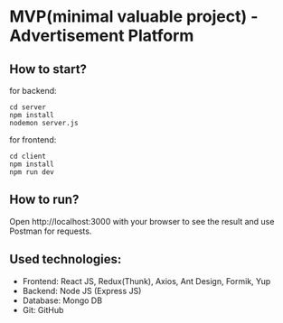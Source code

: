 # MVP(minimal valuable project) - Advertisement Platform

## How to start?

for backend:

```
cd server
npm install
nodemon server.js
```

for frontend:

```
cd client
npm install
npm run dev
```

## How to run?

Open http://localhost:3000 with your browser to see the result and use Postman for requests.

## Used technologies:

- Frontend: React JS, Redux(Thunk), Axios, Ant Design, Formik, Yup
- Backend: Node JS (Express JS)
- Database: Mongo DB
- Git: GitHub
